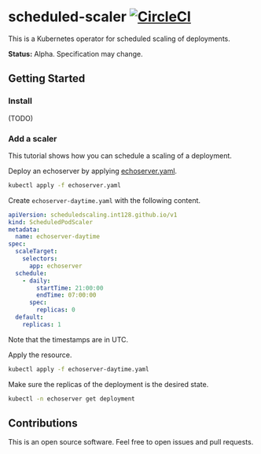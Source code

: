 # scheduled-scaler [![CircleCI](https://circleci.com/gh/int128/scheduled-scaler/tree/master.svg?style=shield)](https://circleci.com/gh/int128/scheduled-scaler/tree/master)

This is a Kubernetes operator for scheduled scaling of deployments.

**Status:** Alpha. Specification may change.


## Getting Started

### Install

(TODO)


### Add a scaler

This tutorial shows how you can schedule a scaling of a deployment.

Deploy an echoserver by applying [echoserver.yaml](config/samples/echoserver.yaml).

```sh
kubectl apply -f echoserver.yaml
```

Create `echoserver-daytime.yaml` with the following content.

```yaml
apiVersion: scheduledscaling.int128.github.io/v1
kind: ScheduledPodScaler
metadata:
  name: echoserver-daytime
spec:
  scaleTarget:
    selectors:
      app: echoserver
  schedule:
    - daily:
        startTime: 21:00:00
        endTime: 07:00:00
      spec:
        replicas: 0
  default:
    replicas: 1
```

Note that the timestamps are in UTC.

Apply the resource.

```sh
kubectl apply -f echoserver-daytime.yaml
```

Make sure the replicas of the deployment is the desired state.

```sh
kubectl -n echoserver get deployment
```


## Contributions

This is an open source software.
Feel free to open issues and pull requests.
